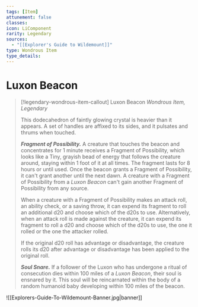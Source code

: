 ```yaml
---
tags: [Item]
attunement: false
classes: 
icon: LiComponent
rarity: Legendary
sources:
  - "[[Explorer's Guide to Wildemount]]"
type: Wondrous Item
type_details: 
---
```

# Luxon Beacon
>[!legendary-wondrous-item-callout] Luxon Beacon
>*Wondrous Item, Legendary*
>
>This dodecahedron of faintly glowing crystal is heavier than it appears. A set of handles are affixed to its sides, and it pulsates and thrums when touched.
>
>***Fragment of Possibility.*** A creature that touches the beacon and concentrates for 1 minute receives a Fragment of Possibility, which looks like a Tiny, grayish bead of energy that follows the creature around, staying within 1 foot of it at all times. The fragment lasts for 8 hours or until used. Once the beacon grants a Fragment of Possibility, it can't grant another until the next dawn. A creature with a Fragment of Possibility from a *Luxon Beacon* can't gain another Fragment of Possibility from any source.
>
>When a creature with a Fragment of Possibility makes an attack roll, an ability check, or a saving throw, it can expend its fragment to roll an additional d20 and choose which of the d20s to use. Alternatively, when an attack roll is made against the creature, it can expend its fragment to roll a d20 and choose which of the d20s to use, the one it rolled or the one the attacker rolled.
>
>If the original d20 roll has advantage or disadvantage, the creature rolls its d20 after advantage or disadvantage has been applied to the original roll.
>
>***Soul Snare.*** If a follower of the Luxon who has undergone a ritual of consecution dies within 100 miles of a *Luxon Beacon*, their soul is ensnared by it. This soul will be reincarnated within the body of a random humanoid baby developing within 100 miles of the beacon.

![[Explorers-Guide-To-Wildemount-Banner.jpg|banner]]